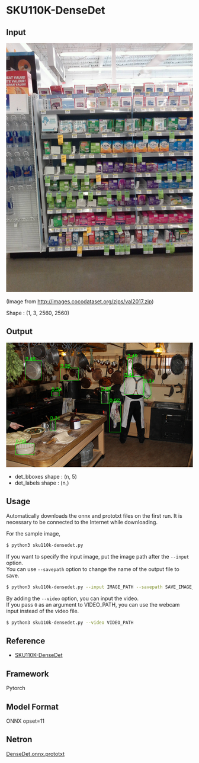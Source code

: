 # SKU110K-DenseDet

## Input

![Input](demo.jpg)

(Image from http://images.cocodataset.org/zips/val2017.zip)

Shape : (1, 3, 2560, 2560)

## Output

![Output](output.png)

- det_bboxes shape : (n, 5)
- det_labels shape : (n,)

## Usage

Automatically downloads the onnx and prototxt files on the first run. It is necessary to be connected to the Internet
while downloading.

For the sample image,

```bash
$ python3 sku110k-densedet.py
```

If you want to specify the input image, put the image path after the `--input` option.  
You can use `--savepath` option to change the name of the output file to save.

```bash
$ python3 sku110k-densedet.py --input IMAGE_PATH --savepath SAVE_IMAGE_PATH
```

By adding the `--video` option, you can input the video.   
If you pass `0` as an argument to VIDEO_PATH, you can use the webcam input instead of the video file.

```bash
$ python3 sku110k-densedet.py --video VIDEO_PATH
```

## Reference

- [SKU110K-DenseDet](https://github.com/Media-Smart/SKU110K-DenseDet)

## Framework

Pytorch

## Model Format

ONNX opset=11

## Netron

[DenseDet.onnx.prototxt](https://netron.app/?url=https://storage.googleapis.com/ailia-models/sku110k-densedet/DenseDet.onnx.prototxt)
